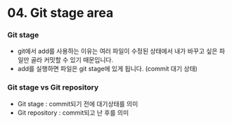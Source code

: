 # 04. Git stage area

### Git stage

- git에서 add를 사용하는 이유는 여러 파일이 수정된 상태에서 내가 바꾸고 싶은 파일만 골라 커밋할 수 있기 때문입니다.
- add를 실행하면 파일은 git stage에 있게 됩니다. (commit 대기 상태)


### Git stage vs Git repository
- Git stage : commit되기 전에 대기상태를 의미
- Git repository : commit되고 난 후를 의미
